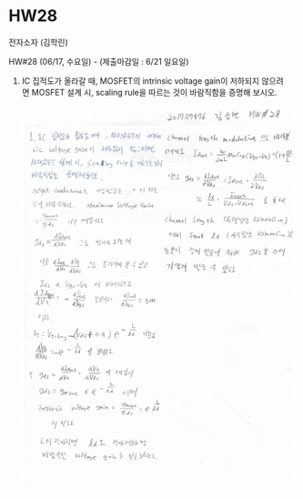 # HW28

전자소자 (김학린)

HW#28 (06/17, 수요일) - (제출마감일 : 6/21 일요일)

1. IC 집적도가 올라갈 때, MOSFET의 intrinsic voltage gain이 저하되지 않으려면 MOSFET 설계 시, scaling rule을 따르는 것이 바람직함을 증명해 보시오.

   ![01](images/HW28/image1.jpg)
